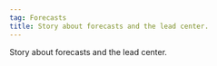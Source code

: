 ```yaml
---
tag: Forecasts
title: Story about forecasts and the lead center.
---
```


Story about forecasts and the lead center.